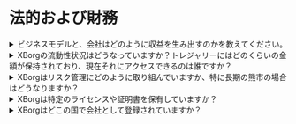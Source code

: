 # 法的および財務

<details>

<summary>ビジネスモデルと、会社はどのように収益を生み出すのかを教えてください。</summary>

プロトコルの収益は以下のように説明できます：

#### アプリケーションネットワーク

* シーズンパスとアカウントの定期購読（ユーザー）
* アカウントの定期購読（企業）
* プライマリコレクタブルの販売
* ランチパッドの手数料

#### 分散型ゲームコミュニティ

* ゲームコミュニティへの所有権提供の初期チームオファリング手数料
* プレイヤーの収益トークン化手数料
* 認証ネットワーク
* 認証APIの手数料
* PGCの手数料
* シーケンサーの手数料
* DAO GameFi資産管理
* Web3ゲームへの直接投資
* Esportsチームのスポンサーシップ
* トーナメントのスポンサーシップ

</details>

<details>

<summary>XBorgの流動性状況はどうなっていますか？トレジャリーにはどのくらいの金額が保持されており、現在それにアクセスできるのは誰ですか？</summary>

現在のシードラウンドを除いて、XBorgはトレジャリーに80万ドルを保持しています。私たちの毎月の総燃焼額が4万ドルであることを考慮すると、この期間中に追加の利益が生まれない場合でも、約20ヶ月のランウェイがあります。トレジャリーマネジメントについては、資金はいくつかのGnosisセーフ（マルチシグウォレット）に安全に保管されています。これらの資金へのアクセスは厳格に制御され、現在はLouis（XBorgのCEO）とSwissBorgの財務担当者、さらに1人のSwissBorgの役員が管理しています。

</details>

<details>

<summary>XBorgはリスク管理にどのように取り組んでいますか、特に長期の熊市の場合はどうなりますか？</summary>

リスク管理はXBorgの運営において重要な要素です。私たちはリーンな運営モデルを採用しており、月間の総燃焼額が4万ドルと比較的低いため、12人のフルタイムメンバーの報酬をカバーしています。1人当たりの平均給与を約3,300ドル/月に保ち、高品質な人材を引きつけ、確保しながら経費を管理可能な範囲に抑えています。

長期の熊市の場合、現在の財務戦略により、追加の資金が直ちに必要なく、ロードマップの実行を続けるための十分なランウェイが確保されています。

</details>

<details>

<summary>XBorgは特定のライセンスや証明書を保有していますか？</summary>

現在、XBorgは特定のライセンスや証明書を保有していません。ただし、VARAライセンスの申請プロセスを開始しています。

</details>

<details>

<summary>XBorgはどこの国で会社として登録されていますか？</summary>

XBorgは正式にXBorg DMCCとして、ドバイのドバイマルチコモディティーセンター（DMCC）に登録されています。

</details>